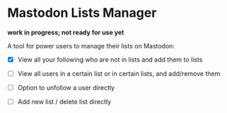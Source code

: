 # Mastodon Lists Manager

**work in progress; not ready for use yet**

A tool for power users to manage their lists on Mastodon:

- [x] View all your following who are not in lists and add them to lists
- [ ] View all users in a certain list or in certain lists, and add/remove them
- [ ] Option to unfollow a user directly
- [ ] Add new list / delete list directly

